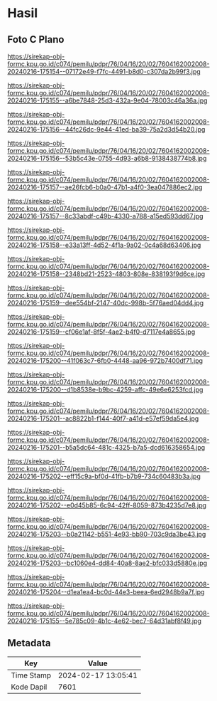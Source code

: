 # Hasil

## Foto C Plano

https://sirekap-obj-formc.kpu.go.id/c074/pemilu/pdpr/76/04/16/20/02/7604162002008-20240216-175154--07172e49-f7fc-4491-b8d0-c307da2b99f3.jpg

https://sirekap-obj-formc.kpu.go.id/c074/pemilu/pdpr/76/04/16/20/02/7604162002008-20240216-175155--a6be7848-25d3-432a-9e04-78003c46a36a.jpg

https://sirekap-obj-formc.kpu.go.id/c074/pemilu/pdpr/76/04/16/20/02/7604162002008-20240216-175156--44fc26dc-9e44-41ed-ba39-75a2d3d54b20.jpg

https://sirekap-obj-formc.kpu.go.id/c074/pemilu/pdpr/76/04/16/20/02/7604162002008-20240216-175156--53b5c43e-0755-4d93-a6b8-9138438774b8.jpg

https://sirekap-obj-formc.kpu.go.id/c074/pemilu/pdpr/76/04/16/20/02/7604162002008-20240216-175157--ae26fcb6-b0a0-47b1-a4f0-3ea047886ec2.jpg

https://sirekap-obj-formc.kpu.go.id/c074/pemilu/pdpr/76/04/16/20/02/7604162002008-20240216-175157--8c33abdf-c49b-4330-a788-a15ed593dd67.jpg

https://sirekap-obj-formc.kpu.go.id/c074/pemilu/pdpr/76/04/16/20/02/7604162002008-20240216-175158--e33a13ff-4d52-4f1a-9a02-0c4a68d63406.jpg

https://sirekap-obj-formc.kpu.go.id/c074/pemilu/pdpr/76/04/16/20/02/7604162002008-20240216-175158--2348bd21-2523-4803-808e-838193f9d6ce.jpg

https://sirekap-obj-formc.kpu.go.id/c074/pemilu/pdpr/76/04/16/20/02/7604162002008-20240216-175159--dee554bf-2147-40dc-998b-5f76aed04dd4.jpg

https://sirekap-obj-formc.kpu.go.id/c074/pemilu/pdpr/76/04/16/20/02/7604162002008-20240216-175159--cf06e1af-8f5f-4ae2-b4f0-d7117e4a8655.jpg

https://sirekap-obj-formc.kpu.go.id/c074/pemilu/pdpr/76/04/16/20/02/7604162002008-20240216-175200--41f063c7-6fb0-4448-aa96-972b7400df71.jpg

https://sirekap-obj-formc.kpu.go.id/c074/pemilu/pdpr/76/04/16/20/02/7604162002008-20240216-175200--d1b8538e-b9bc-4259-affc-49e6e6253fcd.jpg

https://sirekap-obj-formc.kpu.go.id/c074/pemilu/pdpr/76/04/16/20/02/7604162002008-20240216-175201--ac8822b1-f144-40f7-a41d-e57ef59da5e4.jpg

https://sirekap-obj-formc.kpu.go.id/c074/pemilu/pdpr/76/04/16/20/02/7604162002008-20240216-175201--b5a5dc64-481c-4325-b7a5-dcd616358654.jpg

https://sirekap-obj-formc.kpu.go.id/c074/pemilu/pdpr/76/04/16/20/02/7604162002008-20240216-175202--eff15c9a-bf0d-41fb-b7b9-734c60483b3a.jpg

https://sirekap-obj-formc.kpu.go.id/c074/pemilu/pdpr/76/04/16/20/02/7604162002008-20240216-175202--e0d45b85-6c94-42ff-8059-873b4235d7e8.jpg

https://sirekap-obj-formc.kpu.go.id/c074/pemilu/pdpr/76/04/16/20/02/7604162002008-20240216-175203--b0a21142-b551-4e93-bb90-703c9da3be43.jpg

https://sirekap-obj-formc.kpu.go.id/c074/pemilu/pdpr/76/04/16/20/02/7604162002008-20240216-175203--bc1060e4-dd84-40a8-8ae2-bfc033d5880e.jpg

https://sirekap-obj-formc.kpu.go.id/c074/pemilu/pdpr/76/04/16/20/02/7604162002008-20240216-175204--d1ea1ea4-bc0d-44e3-beea-6ed2948b9a7f.jpg

https://sirekap-obj-formc.kpu.go.id/c074/pemilu/pdpr/76/04/16/20/02/7604162002008-20240216-175155--5e785c09-4b1c-4e62-bec7-64d31abf8f49.jpg


## Metadata

| Key        | Value               |
| ---------- | ------------------- |
| Time Stamp | 2024-02-17 13:05:41 |
| Kode Dapil | 7601                |



